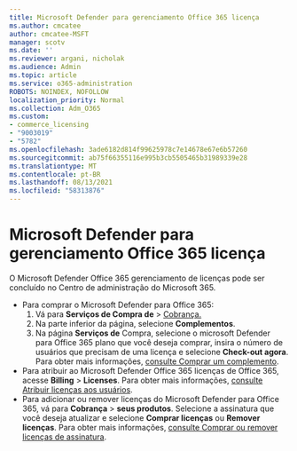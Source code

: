 ```yaml
---
title: Microsoft Defender para gerenciamento Office 365 licença
ms.author: cmcatee
author: cmcatee-MSFT
manager: scotv
ms.date: ''
ms.reviewer: argani, nicholak
ms.audience: Admin
ms.topic: article
ms.service: o365-administration
ROBOTS: NOINDEX, NOFOLLOW
localization_priority: Normal
ms.collection: Adm_O365
ms.custom:
- commerce_licensing
- "9003019"
- "5782"
ms.openlocfilehash: 3ade6182d814f99625978c7e14678e67e6b57260
ms.sourcegitcommit: ab75f66355116e995b3cb5505465b31989339e28
ms.translationtype: MT
ms.contentlocale: pt-BR
ms.lasthandoff: 08/13/2021
ms.locfileid: "58313876"
---
```

# <a name="microsoft-defender-for-office-365-license-management"></a>Microsoft Defender para gerenciamento Office 365 licença

O Microsoft Defender Office 365 gerenciamento de licenças pode ser concluído no Centro de administração do Microsoft 365.

- Para comprar o Microsoft Defender para Office 365:
    1. Vá para **Serviços de Compra de**  >  [Cobrança.](https://go.microsoft.com/fwlink/p/?linkid=868433)
    2. Na parte inferior da página, selecione **Complementos**.
    3. Na página **Serviços de** Compra, selecione o microsoft Defender para Office 365 plano que você deseja comprar, insira o número de usuários que precisam de uma licença e selecione **Check-out agora**. Para obter mais informações, [consulte Comprar um complemento](https://docs.microsoft.com/microsoft-365/commerce/buy-or-edit-an-add-on).
- Para atribuir ao Microsoft Defender Office 365 licenças de Office 365, acesse **Billing**  >  **Licenses**. Para obter mais informações, [consulte Atribuir licenças aos usuários](https://docs.microsoft.com/microsoft-365/admin/manage/assign-licenses-to-users).
- Para adicionar ou remover licenças do Microsoft Defender para Office 365, vá para **Cobrança**  >  **seus produtos**. Selecione a assinatura que você deseja atualizar e selecione **Comprar licenças** ou **Remover licenças**. Para obter mais informações, [consulte Comprar ou remover licenças de assinatura](https://docs.microsoft.com/microsoft-365/commerce/licenses/buy-licenses).